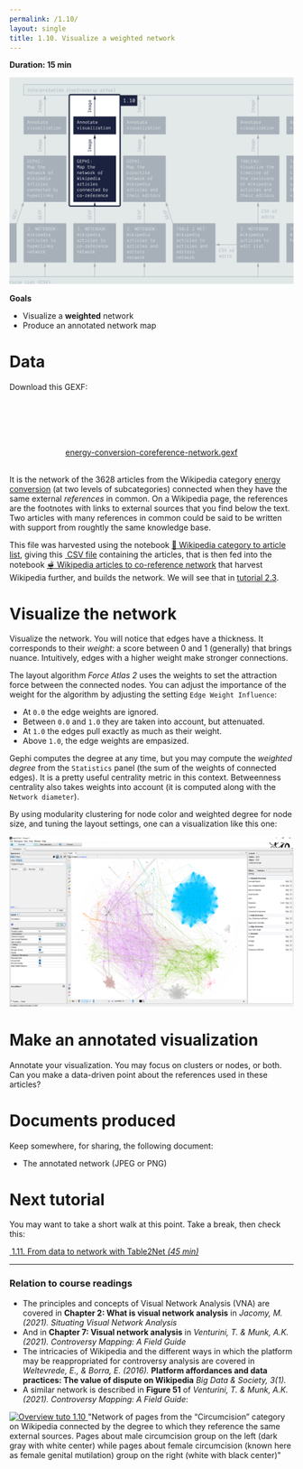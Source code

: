 ```yaml
---
permalink: /1.10/
layout: single
title: 1.10. Visualize a weighted network
---
```


**Duration: 15 min**

[
	![Overview tuto 1.10](../assets/images/1-10.jpg)
](../assets/images/1-10.jpg)

**Goals**
* Visualize a **weighted** network
* Produce an annotated network map

# Data

Download this GEXF:

<center><a href="../assets/data/1-10/energy-conversion-coreference-network.gexf">
	<i class="fas fa-file" style="font-size:5em"></i><br>
	energy-conversion-coreference-network.gexf
</a><br><br></center>

It is the network of the 3628 articles from the Wikipedia category [energy conversion](https://en.wikipedia.org/wiki/Category:Energy_conversion) (at two levels of subcategories) connected when they have the same external *references* in common. On a Wikipedia page, the references are the footnotes with links to external sources that you find below the text. Two articles with many references in common could be said to be written with support from roughtly the same knowledge base.

This file was harvested using the notebook [🍉&nbsp;Wikipedia category to article list](https://colab.research.google.com/github/jacomyma/mapping-controversies/blob/main/notebooks/Wikipedia_category_to_article_list.ipynb), giving this [<i class="fas fa-file-csv"></i>&nbsp;CSV file](../assets/data/1-10/wikipedia-articles-cat-energy-conversion.csv) containing the articles, that is then fed into the notebook [🫕&nbsp;Wikipedia articles to co-reference network](https://colab.research.google.com/github/jacomyma/mapping-controversies/blob/main/notebooks/Wikipedia_articles_to_co_reference_network.ipynb) that harvest Wikipedia further, and builds the network. We will see that in [tutorial 2.3](../2.3/).

# Visualize the network

Visualize the network. You will notice that edges have a thickness. It corresponds to their *weight*: a score between 0 and 1 (generally) that brings nuance. Intuitively, edges with a higher weight make stronger connections.

The layout algorithm *Force Atlas 2* uses the weights to set the attraction force between the connected nodes. You can adjust the importance of the weight for the algorithm by adjusting the setting ```Edge Weight Influence```:
* At ```0.0``` the edge weights are ignored.
* Between ```0.0``` and ```1.0``` they are taken into account, but attenuated.
* At ```1.0``` the edges pull exactly as much as their weight.
* Above ```1.0```, the edge weights are empasized.

Gephi computes the degree at any time, but you may compute the *weighted degree* from the ```Statistics``` panel (the sum of the weights of connected edges). It is a pretty useful centrality metric in this context. Betweenness centrality also takes weights into account (it is computed along with the ```Network diameter```).

By using modularity clustering for node color and weighted degree for node size, and tuning the layout settings, one can a visualization like this one:

[
	![Network](../assets/images/1-10/weighted-network.png)
](../assets/images/1-10/weighted-network.png)


# Make an annotated visualization

Annotate your visualization. You may focus on clusters or nodes, or both. Can you make a data-driven point about the references used in these articles? 

# Documents produced

Keep somewhere, for sharing, the following document:
* The annotated network (JPEG or PNG)

# Next tutorial

You may want to take a short walk at this point. Take a break, then check this:

[<i class="fas fa-forward"></i>&nbsp;1.11. From data to network with Table2Net *(45 min)*](../1.11/)

---

### Relation to course readings

* The principles and concepts of Visual Network Analysis (VNA) are covered in **Chapter 2: What is visual network analysis** in *Jacomy, M. (2021). Situating Visual Network Analysis*
* And in **Chapter 7: Visual network analysis** in *Venturini, T. & Munk, A.K. (2021). Controversy Mapping: A Field Guide*
* The intricacies of Wikipedia and the different ways in which the platform may be reappropriated for controversy analysis are covered in *Weltevrede, E., & Borra, E. (2016).* **Platform affordances and data practices: The value of dispute on Wikipedia**
*Big Data & Society, 3(1).*
* A similar network is described in **Figure 51** of *Venturini, T. & Munk, A.K. (2021). Controversy Mapping: A Field Guide*:

[
	![Overview tuto 1.10](https://medihal.archives-ouvertes.fr/hal-03227378/image)
](https://medihal.archives-ouvertes.fr/hal-03227378/image)
"Network of pages from the “Circumcision” category on Wikipedia connected by the degree to which they reference the same external sources. Pages about male circumcision group on the left (dark gray with white center) while pages about female circumcision (known here as female genital mutilation) group on the right (white with black center)"

